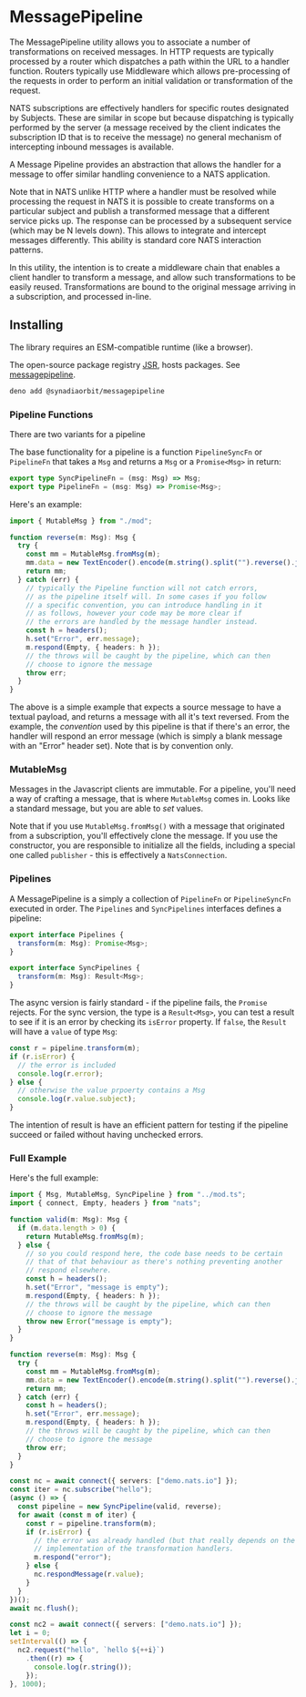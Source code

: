 # MessagePipeline

The MessagePipeline utility allows you to associate a number of transformations
on received messages. In HTTP requests are typically processed by a router
which dispatches a path within the URL to a handler function. Routers typically
use Middleware which allows pre-processing of the requests in order to perform
an initial validation or transformation of the request.

NATS subscriptions are effectively handlers for specific routes designated by
Subjects. These are similar in scope but because dispatching is typically
performed by the server (a message received by the client indicates the
subscription ID that is to receive the message) no general mechanism of
intercepting inbound messages is available.

A Message Pipeline provides an abstraction that allows the handler for a message
to offer similar handling convenience to a NATS application.

Note that in NATS unlike HTTP where a handler must be resolved while processing
the request in NATS it is possible to create transforms on a particular subject
and publish a transformed message that a different service picks up. The
response can be processed by a subsequent service (which may be N levels down).
This allows to integrate and intercept messages differently. This ability is
standard core NATS interaction patterns.

In this utility, the intention is to create a middleware chain that enables a
client handler to transform a message, and allow such transformations to be
easily reused. Transformations are bound to the original message arriving in a
subscription, and processed in-line.

## Installing

The library requires an ESM-compatible runtime (like a browser).

The open-source package registry [JSR](https://jsr.io), hosts packages. See
[messagepipeline](https://jsr.io/@synadiaorbit/messagepipeline).

```sh
deno add @synadiaorbit/messagepipeline
```

### Pipeline Functions

There are two variants for a pipeline

The base functionality for a pipeline is a function `PipelineSyncFn` or
`PipelineFn` that takes a `Msg` and returns a `Msg` or a `Promise<Msg>` in
return:

```typescript
export type SyncPipelineFn = (msg: Msg) => Msg;
export type PipelineFn = (msg: Msg) => Promise<Msg>;
```

Here's an example:

```typescript
import { MutableMsg } from "./mod";

function reverse(m: Msg): Msg {
  try {
    const mm = MutableMsg.fromMsg(m);
    mm.data = new TextEncoder().encode(m.string().split("").reverse().join(""));
    return mm;
  } catch (err) {
    // typically the Pipeline function will not catch errors,
    // as the pipeline itself will. In some cases if you follow
    // a specific convention, you can introduce handling in it
    // as follows, however your code may be more clear if
    // the errors are handled by the message handler instead.
    const h = headers();
    h.set("Error", err.message);
    m.respond(Empty, { headers: h });
    // the throws will be caught by the pipeline, which can then
    // choose to ignore the message
    throw err;
  }
}
```

The above is a simple example that expects a source message to have a textual
payload, and returns a message with all it's text reversed. From the example,
the _convention_ used by this pipeline is that if there's an error, the handler
will respond an error message (which is simply a blank message with an "Error"
header set). Note that is by convention only.

### MutableMsg

Messages in the Javascript clients are immutable. For a pipeline, you'll need a
way of crafting a message, that is where `MutableMsg` comes in. Looks like a
standard message, but you are able to _set_ values.

Note that if you use `MutableMsg.fromMsg()` with a message that originated from
a subscription, you'll effectively clone the message. If you use the
constructor, you are responsible to initialize all the fields, including a
special one called `publisher` - this is effectively a `NatsConnection`.

### Pipelines

A MessagePipeline is a simply a collection of `PipelineFn` or `PipelineSyncFn`
executed in order. The `Pipelines` and `SyncPipelines` interfaces defines a
pipeline:

```typescript
export interface Pipelines {
  transform(m: Msg): Promise<Msg>;
}

export interface SyncPipelines {
  transform(m: Msg): Result<Msg>;
}
```

The async version is fairly standard - if the pipeline fails, the `Promise`
rejects. For the sync version, the type is a `Result<Msg>`, you can test a
result to see if it is an error by checking its `isError` property. If `false`,
the `Result` will have a `value` of type `Msg`:

```typescript
const r = pipeline.transform(m);
if (r.isError) {
  // the error is included
  console.log(r.error);
} else {
  // otherwise the value prpoerty contains a Msg
  console.log(r.value.subject);
}
```

The intention of result is have an efficient pattern for testing if the pipeline
succeed or failed without having unchecked errors.

### Full Example

Here's the full example:

```typescript
import { Msg, MutableMsg, SyncPipeline } from "../mod.ts";
import { connect, Empty, headers } from "nats";

function valid(m: Msg): Msg {
  if (m.data.length > 0) {
    return MutableMsg.fromMsg(m);
  } else {
    // so you could respond here, the code base needs to be certain
    // that of that behaviour as there's nothing preventing another
    // respond elsewhere.
    const h = headers();
    h.set("Error", "message is empty");
    m.respond(Empty, { headers: h });
    // the throws will be caught by the pipeline, which can then
    // choose to ignore the message
    throw new Error("message is empty");
  }
}

function reverse(m: Msg): Msg {
  try {
    const mm = MutableMsg.fromMsg(m);
    mm.data = new TextEncoder().encode(m.string().split("").reverse().join(""));
    return mm;
  } catch (err) {
    const h = headers();
    h.set("Error", err.message);
    m.respond(Empty, { headers: h });
    // the throws will be caught by the pipeline, which can then
    // choose to ignore the message
    throw err;
  }
}

const nc = await connect({ servers: ["demo.nats.io"] });
const iter = nc.subscribe("hello");
(async () => {
  const pipeline = new SyncPipeline(valid, reverse);
  for await (const m of iter) {
    const r = pipeline.transform(m);
    if (r.isError) {
      // the error was already handled (but that really depends on the
      // implementation of the transformation handlers.
      m.respond("error");
    } else {
      nc.respondMessage(r.value);
    }
  }
})();
await nc.flush();

const nc2 = await connect({ servers: ["demo.nats.io"] });
let i = 0;
setInterval(() => {
  nc2.request("hello", `hello ${++i}`)
    .then((r) => {
      console.log(r.string());
    });
}, 1000);
```

